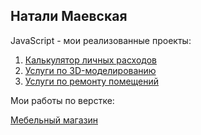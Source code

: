 ## Натали Маевская

JavaScript - мои реализованные проекты:

1. [Калькулятор личных расходов](https://natalimaevskaya.github.io/NataliMaevskaya/BudgetCalculator/html/ "Калькулятор личных расходов")  
2. [Услуги по 3D-моделированию](https://natalimaevskaya.github.io/NataliMaevskaya/3dGlo "Услуги по 3D-моделированию")  
3. [Услуги по ремонту помещений](https://natalimaevskaya.github.io/NataliMaevskayaRelaxLive/ "Услуги по ремонту помещений")  

Мои работы по верстке:

[Мебельный магазин](https://natalimaevskaya.github.io/olios/ "Мебельный магазин") 

